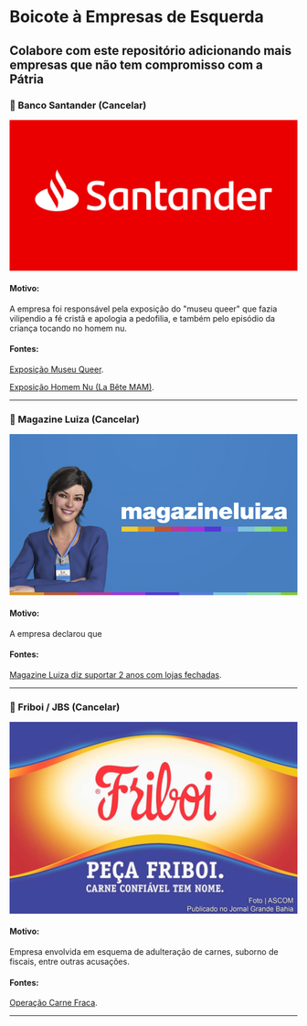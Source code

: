 # Boicote à Empresas de Esquerda

## Colabore com este repositório adicionando mais empresas que não tem compromisso com a Pátria

### 🚫 Banco Santander (Cancelar) 
![Banco Santander](/assets/img/santander.jpg)

#### Motivo:
A empresa foi responsável pela exposição do "museu queer" que fazia vilipendio a fé cristã e apologia a pedofilia, e também pelo episódio da criança tocando no homem nu.

#### Fontes:
[Exposição Museu Queer](https://hyagootto.jusbrasil.com.br/artigos/497175040/exposicao-queer-museu-promovido-pelo-santander-cultural-arte-ou-crime "Exposição Museu Queer").  

[Exposição Homem Nu (La Bête MAM)](https://g1.globo.com/sao-paulo/noticia/interacao-de-crianca-com-artista-nu-em-museu-de-sp-gera-polemica.ghtml "Exposição Homem Nu (La Bête MAM)").  

---

### 🚫 Magazine Luiza (Cancelar) 
![Magazine Luiza](/assets/img/magazine-luiza.jpg)

#### Motivo:
A empresa declarou que 

#### Fontes:
[Magazine Luiza diz suportar 2 anos com lojas fechadas](https://www.folhaimpacto.com.br/noticia/5445/magazine-luiza-diz-ter-folego-para-suportar-2-anos-de-lojas-fechadas "Magazine Luiza diz suportar 2 anos com lojas fechadas").  

---

### 🚫 Friboi / JBS (Cancelar) 
![Magazine Luiza](/assets/img/friboi.jpg)

#### Motivo:
Empresa envolvida em esquema de adulteração de carnes, suborno de fiscais, entre outras acusações.

#### Fontes:
[Operação Carne Fraca](https://exame.com/negocios/entenda-o-que-e-a-operacao-carne-fraca-e-os-impactos-para-a-brf/ "Operação Carne Fraca").  

---